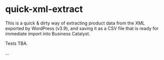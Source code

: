 # quick-xml-extract

This is a quick & dirty way of extracting product data from the XML exported by
WordPress (v3.9), and saving it as a CSV file that is ready for immediate import
into Business Catalyst.

Tests TBA.

...